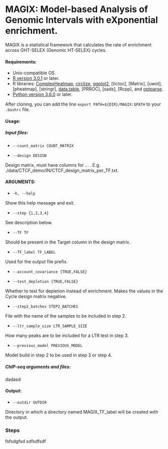 # MAGIX: Model-based Analysis of Genomic Intervals with eXponential enrichment.

MAGIX is a statistical framework that calculates the rate of enrichment across GHT-SELEX (Genomic HT-SELEX) cycles.


#### **Requirements:** 

- Unix-compatible OS.  
- [R version 3.0.1](http://www.r-project.org/) or later.  
- R libraries: [ComplexHeatmap](https://bioconductor.org/packages/release/bioc/html/ComplexHeatmap.html), [circlize](https://jokergoo.github.io/circlize/), [ggplot2](https://www.rdocumentation.org/packages/ggplot2/versions/3.3.5), [tictoc], [Matrix], [uwot], [pheatmap], [stringr], [data.table](https://www.rdocumentation.org/packages/data.table/versions/1.14.2), [PRROC], [sads], [Rcpp], and [optparse](https://www.rdocumentation.org/packages/optparse/versions/1.6.6).
- [Python version 3.6.0](https://www.python.org/downloads/) or later.  

After cloning, you can add the line `export PATH=${DIR}/MAGIX:$PATH` to your `.bashrc` file.

#### **Usage:**  


##### **Input files:** 

- `--count_matrix COUNT_MATRIX`
 
- `--design DESIGN`

Design matrix, must have columns for ... . E.g. ./data/CTCF_demo/IN/CTCF_design_matrix_per_TF.txt.


#### **ARGUMENTS:**  

- `-h, --help`

Show this help message and exit.
  
- `--step {1,2,3,4}`

See description below.

- `--TF TF`

Should be present in the Target column in the design matrix.
  
- `--TF_label TF_LABEL`

Used for the output file prefix.
 
- `--account_covariance {TRUE,FALSE}`
  
- `--test_depletion {TRUE,FALSE}`

Whether to test for depletion instead of enrichment. Makes the values in the Cycle design matrix negative.
  
- `--step2_batches STEP2_BATCHES`

File with the name of the samples to be included in step 2.
  
- `--ltr_sample_size LTR_SAMPLE_SIZE`

How many peaks are to be included for a LTR test in step 3.
  
- `--previous_model PREVIOUS_MODEL`

Model build in step 2 to be used in step 3 or step 4.

##### **ChIP-seq arguments and files:** 

dadasd

#### **Output:**

- `--outdir OUTDIR`

Directory in which a directory named MAGIX_TF_label will be created with the output.


### **Steps**

fsfsdgfsd
sdfsdfsdf
